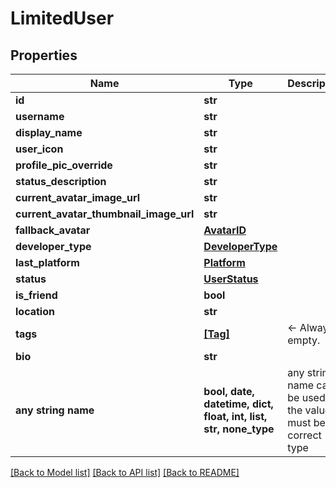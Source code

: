 # LimitedUser


## Properties
Name | Type | Description | Notes
------------ | ------------- | ------------- | -------------
**id** | **str** |  | [readonly] 
**username** | **str** |  | 
**display_name** | **str** |  | 
**user_icon** | **str** |  | 
**profile_pic_override** | **str** |  | 
**status_description** | **str** |  | 
**current_avatar_image_url** | **str** |  | 
**current_avatar_thumbnail_image_url** | **str** |  | 
**fallback_avatar** | [**AvatarID**](AvatarID.md) |  | 
**developer_type** | [**DeveloperType**](DeveloperType.md) |  | 
**last_platform** | [**Platform**](Platform.md) |  | 
**status** | [**UserStatus**](UserStatus.md) |  | 
**is_friend** | **bool** |  | 
**location** | **str** |  | 
**tags** | [**[Tag]**](Tag.md) | &lt;- Always empty. | 
**bio** | **str** |  | [optional] 
**any string name** | **bool, date, datetime, dict, float, int, list, str, none_type** | any string name can be used but the value must be the correct type | [optional]

[[Back to Model list]](../README.md#documentation-for-models) [[Back to API list]](../README.md#documentation-for-api-endpoints) [[Back to README]](../README.md)


